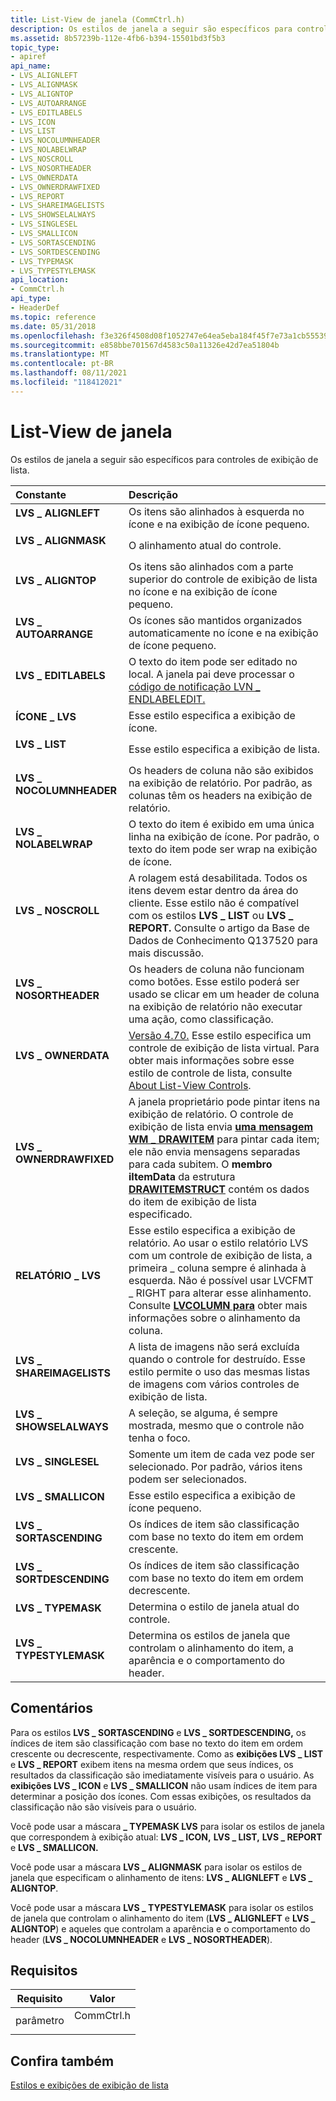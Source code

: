```yaml
---
title: List-View de janela (CommCtrl.h)
description: Os estilos de janela a seguir são específicos para controles de exibição de lista.
ms.assetid: 8b57239b-112e-4fb6-b394-15501bd3f5b3
topic_type:
- apiref
api_name:
- LVS_ALIGNLEFT
- LVS_ALIGNMASK
- LVS_ALIGNTOP
- LVS_AUTOARRANGE
- LVS_EDITLABELS
- LVS_ICON
- LVS_LIST
- LVS_NOCOLUMNHEADER
- LVS_NOLABELWRAP
- LVS_NOSCROLL
- LVS_NOSORTHEADER
- LVS_OWNERDATA
- LVS_OWNERDRAWFIXED
- LVS_REPORT
- LVS_SHAREIMAGELISTS
- LVS_SHOWSELALWAYS
- LVS_SINGLESEL
- LVS_SMALLICON
- LVS_SORTASCENDING
- LVS_SORTDESCENDING
- LVS_TYPEMASK
- LVS_TYPESTYLEMASK
api_location:
- CommCtrl.h
api_type:
- HeaderDef
ms.topic: reference
ms.date: 05/31/2018
ms.openlocfilehash: f3e326f4508d08f1052747e64ea5eba184f45f7e73a1cb55539255a27fd8c8c6
ms.sourcegitcommit: e858bbe701567d4583c50a11326e42d7ea51804b
ms.translationtype: MT
ms.contentlocale: pt-BR
ms.lasthandoff: 08/11/2021
ms.locfileid: "118412021"
---
```

# <a name="list-view-window-styles"></a>List-View de janela

Os estilos de janela a seguir são específicos para controles de exibição de lista.



| Constante                                                                                                                                                                        | Descrição                                                                                                                                                                                                                                                                                                                                                 |
|:--------------------------------------------------------------------------------------------------------------------------------------------------------------------------------|:------------------------------------------------------------------------------------------------------------------------------------------------------------------------------------------------------------------------------------------------------------------------------------------------------------------------------------------------------------|
| <span id="LVS_ALIGNLEFT"></span><span id="lvs_alignleft"></span><dl> <dt>**LVS \_ ALIGNLEFT**</dt> </dl>                   | Os itens são alinhados à esquerda no ícone e na exibição de ícone pequeno. <br/>                                                                                                                                                                                                                                                                                             |
| <span id="LVS_ALIGNMASK"></span><span id="lvs_alignmask"></span><dl> <dt>**LVS \_ ALIGNMASK**</dt> </dl>                   | O alinhamento atual do controle. <br/>                                                                                                                                                                                                                                                                                                                |
| <span id="LVS_ALIGNTOP"></span><span id="lvs_aligntop"></span><dl> <dt>**LVS \_ ALIGNTOP**</dt> </dl>                      | Os itens são alinhados com a parte superior do controle de exibição de lista no ícone e na exibição de ícone pequeno. <br/>                                                                                                                                                                                                                                                            |
| <span id="LVS_AUTOARRANGE"></span><span id="lvs_autoarrange"></span><dl> <dt>**LVS \_ AUTOARRANGE**</dt> </dl>             | Os ícones são mantidos organizados automaticamente no ícone e na exibição de ícone pequeno. <br/>                                                                                                                                                                                                                                                                              |
| <span id="LVS_EDITLABELS"></span><span id="lvs_editlabels"></span><dl> <dt>**LVS \_ EDITLABELS**</dt> </dl>                | O texto do item pode ser editado no local. A janela pai deve processar o [código de notificação LVN \_ ENDLABELEDIT.](lvn-endlabeledit.md) <br/>                                                                                                                                                                                                               |
| <span id="LVS_ICON"></span><span id="lvs_icon"></span><dl> <dt>**ÍCONE \_ LVS**</dt> </dl>                                  | Esse estilo especifica a exibição de ícone. <br/>                                                                                                                                                                                                                                                                                                                 |
| <span id="LVS_LIST"></span><span id="lvs_list"></span><dl> <dt>**LVS \_ LIST**</dt> </dl>                                  | Esse estilo especifica a exibição de lista. <br/>                                                                                                                                                                                                                                                                                                                 |
| <span id="LVS_NOCOLUMNHEADER"></span><span id="lvs_nocolumnheader"></span><dl> <dt>**LVS \_ NOCOLUMNHEADER**</dt> </dl>    | Os headers de coluna não são exibidos na exibição de relatório. Por padrão, as colunas têm os headers na exibição de relatório. <br/>                                                                                                                                                                                                                                               |
| <span id="LVS_NOLABELWRAP"></span><span id="lvs_nolabelwrap"></span><dl> <dt>**LVS \_ NOLABELWRAP**</dt> </dl>             | O texto do item é exibido em uma única linha na exibição de ícone. Por padrão, o texto do item pode ser wrap na exibição de ícone. <br/>                                                                                                                                                                                                                                              |
| <span id="LVS_NOSCROLL"></span><span id="lvs_noscroll"></span><dl> <dt>**LVS \_ NOSCROLL**</dt> </dl>                      | A rolagem está desabilitada. Todos os itens devem estar dentro da área do cliente. Esse estilo não é compatível com os estilos **LVS \_ LIST** ou **LVS \_ REPORT.** Consulte o artigo da Base de Dados de Conhecimento Q137520 para mais discussão. <br/>                                                                                                                                      |
| <span id="LVS_NOSORTHEADER"></span><span id="lvs_nosortheader"></span><dl> <dt>**LVS \_ NOSORTHEADER**</dt> </dl>          | Os headers de coluna não funcionam como botões. Esse estilo poderá ser usado se clicar em um header de coluna na exibição de relatório não executar uma ação, como classificação. <br/>                                                                                                                                                                                       |
| <span id="LVS_OWNERDATA"></span><span id="lvs_ownerdata"></span><dl> <dt>**LVS \_ OWNERDATA**</dt> </dl>                   | [Versão 4.70.](common-control-versions.md) Esse estilo especifica um controle de exibição de lista virtual. Para obter mais informações sobre esse estilo de controle de lista, consulte [About List-View Controls](list-view-controls-overview.md). <br/>                                                                                                                             |
| <span id="LVS_OWNERDRAWFIXED"></span><span id="lvs_ownerdrawfixed"></span><dl> <dt>**LVS \_ OWNERDRAWFIXED**</dt> </dl>    | A janela proprietário pode pintar itens na exibição de relatório. O controle de exibição de lista envia [**uma mensagem WM \_ DRAWITEM**](wm-drawitem.md) para pintar cada item; ele não envia mensagens separadas para cada subitem. O **membro iItemData** da estrutura [**DRAWITEMSTRUCT**](/windows/win32/api/winuser/ns-winuser-drawitemstruct) contém os dados do item de exibição de lista especificado. <br/> |
| <span id="LVS_REPORT"></span><span id="lvs_report"></span><dl> <dt>**RELATÓRIO \_ LVS**</dt> </dl>                            | Esse estilo especifica a exibição de relatório. Ao usar o estilo relatório LVS com um controle de exibição de lista, a primeira \_ coluna sempre é alinhada à esquerda. Não é possível usar LVCFMT \_ RIGHT para alterar esse alinhamento. Consulte [**LVCOLUMN para**](/windows/win32/api/commctrl/ns-commctrl-lvcolumna) obter mais informações sobre o alinhamento da coluna. <br/>                                                                      |
| <span id="LVS_SHAREIMAGELISTS"></span><span id="lvs_shareimagelists"></span><dl> <dt>**LVS \_ SHAREIMAGELISTS**</dt> </dl> | A lista de imagens não será excluída quando o controle for destruído. Esse estilo permite o uso das mesmas listas de imagens com vários controles de exibição de lista. <br/>                                                                                                                                                                                          |
| <span id="LVS_SHOWSELALWAYS"></span><span id="lvs_showselalways"></span><dl> <dt>**LVS \_ SHOWSELALWAYS**</dt> </dl>       | A seleção, se alguma, é sempre mostrada, mesmo que o controle não tenha o foco. <br/>                                                                                                                                                                                                                                                            |
| <span id="LVS_SINGLESEL"></span><span id="lvs_singlesel"></span><dl> <dt>**LVS \_ SINGLESEL**</dt> </dl>                   | Somente um item de cada vez pode ser selecionado. Por padrão, vários itens podem ser selecionados. <br/>                                                                                                                                                                                                                                                            |
| <span id="LVS_SMALLICON"></span><span id="lvs_smallicon"></span><dl> <dt>**LVS \_ SMALLICON**</dt> </dl>                   | Esse estilo especifica a exibição de ícone pequeno. <br/>                                                                                                                                                                                                                                                                                                           |
| <span id="LVS_SORTASCENDING"></span><span id="lvs_sortascending"></span><dl> <dt>**LVS \_ SORTASCENDING**</dt> </dl>       | Os índices de item são classificação com base no texto do item em ordem crescente. <br/>                                                                                                                                                                                                                                                                                  |
| <span id="LVS_SORTDESCENDING"></span><span id="lvs_sortdescending"></span><dl> <dt>**LVS \_ SORTDESCENDING**</dt> </dl>    | Os índices de item são classificação com base no texto do item em ordem decrescente. <br/>                                                                                                                                                                                                                                                                                 |
| <span id="LVS_TYPEMASK"></span><span id="lvs_typemask"></span><dl> <dt>**LVS \_ TYPEMASK**</dt> </dl>                      | Determina o estilo de janela atual do controle. <br/>                                                                                                                                                                                                                                                                                                  |
| <span id="LVS_TYPESTYLEMASK"></span><span id="lvs_typestylemask"></span><dl> <dt>**LVS \_ TYPESTYLEMASK**</dt> </dl>       | Determina os estilos de janela que controlam o alinhamento do item, a aparência e o comportamento do header. <br/>                                                                                                                                                                                                                                                    |



## <a name="remarks"></a>Comentários

Para os estilos **LVS \_ SORTASCENDING** e **LVS \_ SORTDESCENDING,** os índices de item são classificação com base no texto do item em ordem crescente ou decrescente, respectivamente. Como as **exibições LVS \_ LIST** e **LVS \_ REPORT** exibem itens na mesma ordem que seus índices, os resultados da classificação são imediatamente visíveis para o usuário. As **exibições LVS \_ ICON** e **LVS \_ SMALLICON** não usam índices de item para determinar a posição dos ícones. Com essas exibições, os resultados da classificação não são visíveis para o usuário.

Você pode usar a máscara **\_ TYPEMASK LVS** para isolar os estilos de janela que correspondem à exibição atual: **LVS \_ ICON,** **LVS \_ LIST,** **LVS \_ REPORT** e **LVS \_ SMALLICON.**

Você pode usar a máscara **LVS \_ ALIGNMASK** para isolar os estilos de janela que especificam o alinhamento de itens: **LVS \_ ALIGNLEFT** e **LVS \_ ALIGNTOP**.

Você pode usar a máscara **LVS \_ TYPESTYLEMASK** para isolar os estilos de janela que controlam o alinhamento do item (**LVS \_ ALIGNLEFT** e **LVS \_ ALIGNTOP**) e aqueles que controlam a aparência e o comportamento do header (**LVS \_ NOCOLUMNHEADER** e **LVS \_ NOSORTHEADER**).

## <a name="requirements"></a>Requisitos



| Requisito | Valor |
|-------------------|---------------------------------------------------------------------------------------|
| parâmetro<br/> | <dl> <dt>CommCtrl.h</dt> </dl> |



## <a name="see-also"></a>Confira também

<dl> <dt>

[Estilos e exibições de exibição de lista](list-view-controls-overview.md)
</dt> </dl>

 

 





